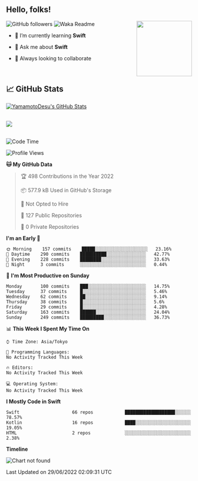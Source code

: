 ## Hello, folks! 

<p>
<img align="right" src="https://media.giphy.com/media/26ufdb3cYKwbRtYVW/giphy.gif" style="max-width:100%;" height="150px">
 
![GitHub followers](https://img.shields.io/github/followers/YamamotoDesu?label=Follow&style=social)
![Waka Readme](https://github.com/YamamotoDesu/YamamotoDesu/workflows/Waka%20Readme/badge.svg)
 
- 🌱 I’m currently learning **Swift**  
 
- 💬 Ask me about **Swift**  
 
- 👯 Always looking to collaborate
</p>
<br>

## &#x1f4c8; GitHub Stats
<a href="https://github.com/YamamotoDesu/YamamotoDesu">
  <img align="center" src="https://github-readme-stats.vercel.app/api?username=YamamotoDesu&show_icons=true&line_height=27&count_private=true&title_color=ffffff&text_color=c9cacc&icon_color=2bbc8a&bg_color=1d1f21&hide=contribs,prs&show_icons=true" alt="YamamotoDesu's GitHub Stats" /><br><br>
</a>

![](https://github-profile-summary-cards.vercel.app/api/cards/profile-details?username=YamamotoDesu&theme=vue)
<br><br>

<!--START_SECTION:waka-->
![Code Time](http://img.shields.io/badge/Code%20Time-0%20secs-blue)

![Profile Views](http://img.shields.io/badge/Profile%20Views-3-blue)

**🐱 My GitHub Data** 

> 🏆 498 Contributions in the Year 2022
 > 
> 📦 577.9 kB Used in GitHub's Storage 
 > 
> 🚫 Not Opted to Hire
 > 
> 📜 127 Public Repositories 
 > 
> 🔑 0 Private Repositories  
 > 
**I'm an Early 🐤** 

```text
🌞 Morning    157 commits    █████░░░░░░░░░░░░░░░░░░░░   23.16% 
🌆 Daytime    290 commits    ██████████░░░░░░░░░░░░░░░   42.77% 
🌃 Evening    228 commits    ████████░░░░░░░░░░░░░░░░░   33.63% 
🌙 Night      3 commits      ░░░░░░░░░░░░░░░░░░░░░░░░░   0.44%

```
📅 **I'm Most Productive on Sunday** 

```text
Monday       100 commits    ███░░░░░░░░░░░░░░░░░░░░░░   14.75% 
Tuesday      37 commits     █░░░░░░░░░░░░░░░░░░░░░░░░   5.46% 
Wednesday    62 commits     ██░░░░░░░░░░░░░░░░░░░░░░░   9.14% 
Thursday     38 commits     █░░░░░░░░░░░░░░░░░░░░░░░░   5.6% 
Friday       29 commits     █░░░░░░░░░░░░░░░░░░░░░░░░   4.28% 
Saturday     163 commits    ██████░░░░░░░░░░░░░░░░░░░   24.04% 
Sunday       249 commits    █████████░░░░░░░░░░░░░░░░   36.73%

```


📊 **This Week I Spent My Time On** 

```text
⌚︎ Time Zone: Asia/Tokyo

💬 Programming Languages: 
No Activity Tracked This Week

🔥 Editors: 
No Activity Tracked This Week

💻 Operating System: 
No Activity Tracked This Week

```

**I Mostly Code in Swift** 

```text
Swift                    66 repos            ███████████████████░░░░░░   78.57% 
Kotlin                   16 repos            ████░░░░░░░░░░░░░░░░░░░░░   19.05% 
HTML                     2 repos             ░░░░░░░░░░░░░░░░░░░░░░░░░   2.38%

```


**Timeline**

![Chart not found](https://raw.githubusercontent.com/YamamotoDesu/YamamotoDesu/main/charts/bar_graph.png) 


 Last Updated on 29/06/2022 02:09:31 UTC
<!--END_SECTION:waka-->


